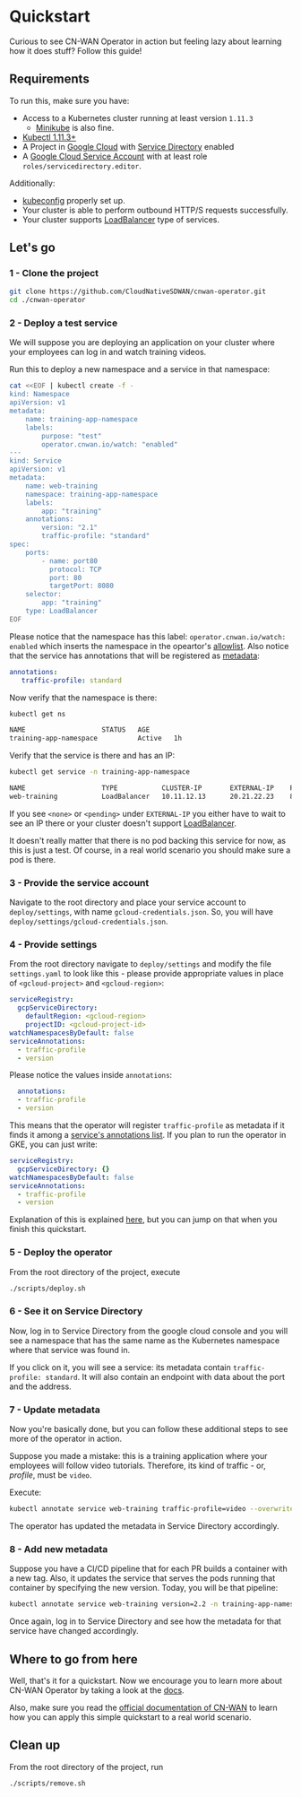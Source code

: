 # Quickstart

Curious to see CN-WAN Operator in action but feeling lazy about learning how it does stuff? Follow this guide!

## Requirements

To run this, make sure you have:

* Access to a Kubernetes cluster running at least version `1.11.3`
  * [Minikube](https://kubernetes.io/docs/setup/learning-environment/minikube/) is also fine.
* [Kubectl 1.11.3+](https://kubernetes.io/docs/tasks/tools/install-kubectl/)
* A Project in [Google Cloud](https://console.cloud.google.com/) with [Service Directory](https://cloud.google.com/service-directory) enabled
* A [Google Cloud Service Account](https://cloud.google.com/iam/docs/service-accounts) with at least role `roles/servicedirectory.editor`.

Additionally:

* [kubeconfig](https://kubernetes.io/docs/tasks/access-application-cluster/configure-access-multiple-clusters/) properly set up.
* Your cluster is able to perform outbound HTTP/S requests successfully.
* Your cluster supports [LoadBalancer](./concepts.md#supported-service-types) type of services.

## Let's go

### 1 - Clone the project

```bash
git clone https://github.com/CloudNativeSDWAN/cnwan-operator.git
cd ./cnwan-operator
```

### 2 - Deploy a test service

We will suppose you are deploying an application on your cluster where your employees can log in and watch training videos.

Run this to deploy a new namespace and a service in that namespace:

```bash
cat <<EOF | kubectl create -f -
kind: Namespace
apiVersion: v1
metadata:
    name: training-app-namespace
    labels:
        purpose: "test"
        operator.cnwan.io/watch: "enabled"
---
kind: Service
apiVersion: v1
metadata:
    name: web-training
    namespace: training-app-namespace
    labels:
        app: "training"
    annotations:
        version: "2.1"
        traffic-profile: "standard"
spec:
    ports:
        - name: port80
          protocol: TCP
          port: 80
          targetPort: 8080
    selector:
        app: "training"
    type: LoadBalancer
EOF
```

Please notice that the namespace has this label: `operator.cnwan.io/watch: enabled` which inserts the namespace in the opeartor's [allowlist](./concepts.md#namespace-lists). Also notice that the service has annotations that will be registered as [metadata](./concepts.md#metadata):

```yaml
annotations:
   traffic-profile: standard
```

Now verify that the namespace is there:

```bash
kubectl get ns

NAME                   STATUS   AGE
training-app-namespace          Active   1h
```

Verify that the service is there and has an IP:

```bash
kubectl get service -n training-app-namespace

NAME                   TYPE           CLUSTER-IP       EXTERNAL-IP    PORT(S)                       AGE
web-training           LoadBalancer   10.11.12.13      20.21.22.23    80:32058/TCP                  1h
```

If you see `<none>` or `<pending>` under `EXTERNAL-IP` you either have to wait to see an IP there or your cluster doesn't support [LoadBalancer](./concepts.md#supported-service-types).

It doesn't really matter that there is no pod backing this service for now, as this is just a test. Of course, in a real world scenario you should make sure a pod is there.

### 3 - Provide the service account

Navigate to the root directory and place your service account to `deploy/settings`, with name `gcloud-credentials.json`. So, you will have `deploy/settings/gcloud-credentials.json`.

### 4 - Provide settings

From the root directory navigate to `deploy/settings` and modify the file `settings.yaml` to look like this - please provide appropriate values in place of `<gcloud-project>` and `<gcloud-region>`:

```yaml
serviceRegistry:
  gcpServiceDirectory:
    defaultRegion: <gcloud-region>
    projectID: <gcloud-project-id>
watchNamespacesByDefault: false
serviceAnnotations:
  - traffic-profile
  - version
```

Please notice the values inside `annotations`:

```yaml
  annotations:
  - traffic-profile
  - version
```

This means that the operator will register `traffic-profile` as metadata if it finds it among a [service's annotations list](./concepts.md#allowed-annotations).
If you plan to run the operator in GKE, you can just write:

```yaml
serviceRegistry:
  gcpServiceDirectory: {}
watchNamespacesByDefault: false
serviceAnnotations:
  - traffic-profile
  - version
```

Explanation of this is explained [here](./configure_with_operator.md#automatic-values), but you can jump on that when you finish this quickstart.

### 5 - Deploy the operator

From the root directory of the project, execute

```bash
./scripts/deploy.sh
```

### 6 - See it on Service Directory

Now, log in to Service Directory from the google cloud console and you will see a namespace that has the same name as the Kubernetes namespace where that service was found in.

If you click on it, you will see a service: its metadata contain `traffic-profile: standard`. It will also contain an endpoint with data about the port and the address.

### 7 - Update metadata

Now you're basically done, but you can follow these additional steps to see more of the operator in action.

Suppose you made a mistake: this is a training application where your employees will follow video tutorials. Therefore, its kind of traffic - or, *profile*, must be `video`.

Execute:

```bash
kubectl annotate service web-training traffic-profile=video --overwrite -n training-app-namespace
```

The operator has updated the metadata in Service Directory accordingly.

### 8 - Add new metadata

Suppose you have a CI/CD pipeline that for each PR builds a container with a new tag. Also, it updates the service that serves the pods running that container by specifying the new version. Today, you will be that pipeline:

```bash
kubectl annotate service web-training version=2.2 -n training-app-namespace
```

Once again, log in to Service Directory and see how the metadata for that service have changed accordingly.

## Where to go from here

Well, that's it for a quickstart. Now we encourage you to learn more about CN-WAN Operator by taking a look at the [docs](./).

Also, make sure you read the [official documentation of CN-WAN](https://github.com/CloudNativeSDWAN/cnwan-docs) to learn how you can apply this simple quickstart to a real world scenario.

## Clean up

From the root directory of the project, run

```bash
./scripts/remove.sh
```

